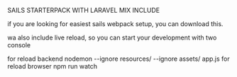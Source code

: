 SAILS STARTERPACK WITH LARAVEL MIX INCLUDE

if you are looking for easiest sails webpack setup, you can download this.

wa also include live reload, so you can start your development with two console

for reload backend
nodemon --ignore resources/ --ignore assets/ app.js
for reload browser
npm run watch
